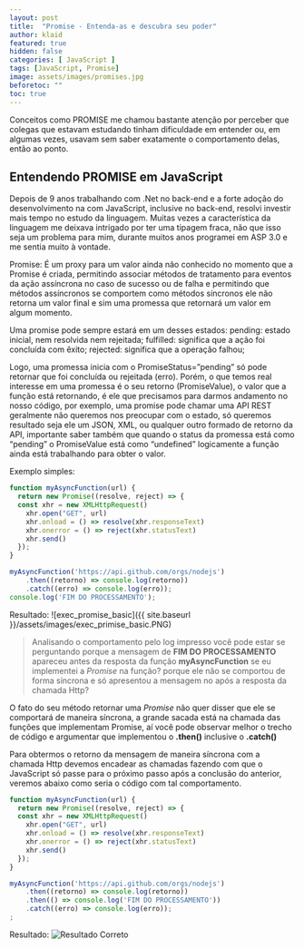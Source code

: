 ```yaml
---
layout: post
title:  "Promise - Entenda-as e descubra seu poder"
author: klaid
featured: true
hidden: false
categories: [ JavaScript ]
tags: [JavaScript, Promise] 
image: assets/images/promises.jpg
beforetoc: "" 
toc: true
---
```


Conceitos como PROMISE me chamou bastante atenção por perceber que colegas que estavam estudando tinham dificuldade em entender ou, em algumas vezes, usavam sem saber exatamente o comportamento delas, então ao ponto.
## Entendendo PROMISE em JavaScript

Depois de 9 anos trabalhando com .Net no back-end e a forte adoção do desenvolvimento na com JavaScript, inclusive no back-end, resolvi investir mais tempo no estudo da linguagem. Muitas vezes a característica da linguagem me deixava intrigado por ter uma tipagem fraca, não que isso seja um problema para mim, durante muitos anos programei em ASP 3.0 e me sentia muito à vontade.

Promise:
É um proxy para um valor ainda não conhecido no momento que a Promise é criada, permitindo associar métodos de tratamento para eventos da ação assíncrona no caso de sucesso ou de falha e permitindo que métodos assíncronos se comportem como métodos síncronos ele não retorna um valor final e sim uma promessa que retornará um valor em algum momento.

Uma promise pode sempre estará em um desses estados:
	pending: estado inicial, nem resolvida nem rejeitada;
	fulfilled: significa que a ação foi concluída com êxito;
	rejected: significa que a operação falhou;
    
Logo, uma promessa inicia com o PromiseStatus=”pending” só pode retornar que foi concluída ou rejeitada (erro). Porém, o que temos real interesse em uma promessa é o seu retorno (PromiseValue), o valor que a função está retornando, é ele que precisamos para darmos andamento no nosso código, por exemplo, uma promise pode chamar uma API REST geralmente não queremos nos preocupar com o estado, só queremos resultado seja ele um JSON, XML, ou qualquer outro formado de retorno da API, importante saber também que quando o status da promessa está como “pending” o PromiseValue está como “undefined” logicamente a função ainda está trabalhando para obter o valor.

Exemplo simples:
```js
function myAsyncFunction(url) {
  return new Promise((resolve, reject) => {
  const xhr = new XMLHttpRequest() 
    xhr.open("GET", url) 
    xhr.onload = () => resolve(xhr.responseText) 
    xhr.onerror = () => reject(xhr.statusText) 
    xhr.send() 
  });
}

myAsyncFunction('https://api.github.com/orgs/nodejs')
    .then((retorno) => console.log(retorno))
    .catch((erro) => console.log(erro));
console.log('FIM DO PROCESSAMENTO');
```
Resultado:
![exec_promise_basic]({{ site.baseurl }}/assets/images/exec_primise_basic.PNG)
>Analisando o comportamento pelo log impresso você pode estar se perguntando porque a mensagem de **FIM DO PROCESSAMENTO** apareceu antes da resposta da função **myAsyncFunction** se eu implementei a *Promise* na função? porque ele não se comportou de forma síncrona e só apresentou a mensagem no após a resposta da chamada Http?

O fato do seu método retornar uma *Promise* não quer disser que ele se comportará de maneira síncrona, a grande sacada está na chamada das funções que implementam Promise, aí você pode observar melhor o trecho de código e argumentar que implementou o **.then()** inclusive o **.catch()**

Para obtermos o retorno da mensagem de maneira síncrona com a chamada Http devemos encadear as chamadas fazendo com que o JavaScript só passe para o próximo passo após a conclusão do anterior, veremos abaixo como seria o código com tal comportamento.

```js
function myAsyncFunction(url) {
  return new Promise((resolve, reject) => {
  const xhr = new XMLHttpRequest() 
    xhr.open("GET", url) 
    xhr.onload = () => resolve(xhr.responseText) 
    xhr.onerror = () => reject(xhr.statusText) 
    xhr.send() 
  });
}

myAsyncFunction('https://api.github.com/orgs/nodejs')
    .then((retorno) => console.log(retorno))
    .then(() => console.log('FIM DO PROCESSAMENTO'))
    .catch((erro) => console.log(erro));
;
```
Resultado:
![Resultado Correto]({{site.baseurl}}/assets/images/exec_primise_basic_2.PNG)

